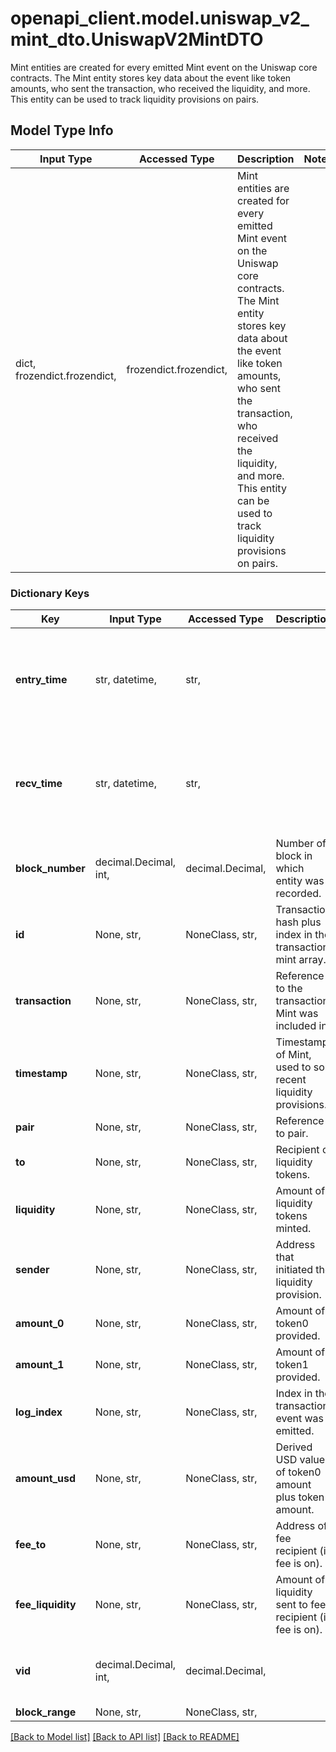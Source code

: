 # openapi_client.model.uniswap_v2_mint_dto.UniswapV2MintDTO

Mint entities are created for every emitted Mint event on the Uniswap core contracts. The Mint entity stores key data about the event like token amounts, who sent the transaction, who received the liquidity, and more. This entity can be used to track liquidity provisions on pairs.

## Model Type Info
Input Type | Accessed Type | Description | Notes
------------ | ------------- | ------------- | -------------
dict, frozendict.frozendict,  | frozendict.frozendict,  | Mint entities are created for every emitted Mint event on the Uniswap core contracts. The Mint entity stores key data about the event like token amounts, who sent the transaction, who received the liquidity, and more. This entity can be used to track liquidity provisions on pairs. | 

### Dictionary Keys
Key | Input Type | Accessed Type | Description | Notes
------------ | ------------- | ------------- | ------------- | -------------
**entry_time** | str, datetime,  | str,  |  | [optional] value must conform to RFC-3339 date-time
**recv_time** | str, datetime,  | str,  |  | [optional] value must conform to RFC-3339 date-time
**block_number** | decimal.Decimal, int,  | decimal.Decimal,  | Number of block in which entity was recorded. | [optional] value must be a 64 bit integer
**id** | None, str,  | NoneClass, str,  | Transaction hash plus index in the transaction mint array. | [optional] 
**transaction** | None, str,  | NoneClass, str,  | Reference to the transaction Mint was included in. | [optional] 
**timestamp** | None, str,  | NoneClass, str,  | Timestamp of Mint, used to sort recent liquidity provisions. | [optional] 
**pair** | None, str,  | NoneClass, str,  | Reference to pair. | [optional] 
**to** | None, str,  | NoneClass, str,  | Recipient of liquidity tokens. | [optional] 
**liquidity** | None, str,  | NoneClass, str,  | Amount of liquidity tokens minted. | [optional] 
**sender** | None, str,  | NoneClass, str,  | Address that initiated the liquidity provision. | [optional] 
**amount_0** | None, str,  | NoneClass, str,  | Amount of token0 provided. | [optional] 
**amount_1** | None, str,  | NoneClass, str,  | Amount of token1 provided. | [optional] 
**log_index** | None, str,  | NoneClass, str,  | Index in the transaction event was emitted. | [optional] 
**amount_usd** | None, str,  | NoneClass, str,  | Derived USD value of token0 amount plus token1 amount. | [optional] 
**fee_to** | None, str,  | NoneClass, str,  | Address of fee recipient (if fee is on). | [optional] 
**fee_liquidity** | None, str,  | NoneClass, str,  | Amount of liquidity sent to fee recipient (if fee is on). | [optional] 
**vid** | decimal.Decimal, int,  | decimal.Decimal,  |  | [optional] value must be a 64 bit integer
**block_range** | None, str,  | NoneClass, str,  |  | [optional] 

[[Back to Model list]](../../README.md#documentation-for-models) [[Back to API list]](../../README.md#documentation-for-api-endpoints) [[Back to README]](../../README.md)

